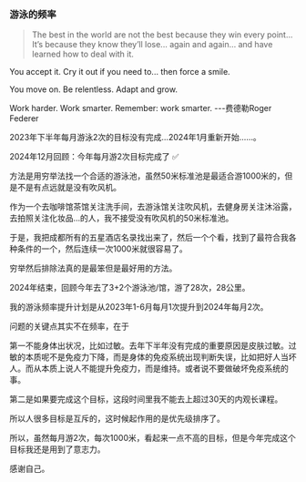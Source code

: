 ### 游泳的频率

> The best in the world are not the best because they win every point... It’s because they know they’ll lose... again and again… and have learned how to deal with it.

You accept it. Cry it out if you need to... then force a smile.

You move on. Be relentless. Adapt and grow.

Work harder. Work smarter. Remember: work smarter.  ---费德勒Roger Federer



2023年下半年每月游泳2次的目标没有完成…2024年1月重新开始……。



2024年12月回顾：今年每月游2次目标完成了 ✅

方法是用穷举法找一个合适的游泳池，虽然50米标准池是最适合游1000米的，但是不是有点远就是没有吹风机。

作为一个去咖啡馆茶馆关注洗手间，去游泳馆关注吹风机，去健身房关注沐浴露，去拍照关注化妆品…的人，我不接受没有吹风机的50米标准池。

于是，我把成都所有的五星酒店名录找出来了，然后一个个看，找到了最符合我各种条件的一个，然后连续一次1000米就很容易了。

穷举然后排除法真的是最笨但是最好用的方法。


2024年结束，回顾今年去了3+2个游泳池/馆，游了28次，28公里。

我的游泳频率提升计划是从2023年1-6月每月1次提升到2024年每月2次。

问题的关键点其实不在频率，在于

第一不能身体出状况，比如过敏。去年下半年没有完成的重要原因是皮肤过敏。过敏的本质呢不是免疫力下降，而是身体的免疫系统出现判断失误，比如把好人当坏人。而从本质上说人不能提升免疫力，而是维持。或者说不要做破坏免疫系统的事。

第二是如果要完成这个目标，这段时间里我不能去上超过30天的内观长课程。

所以人很多目标是互斥的，这时候起作用的是优先级排序了。

所以，虽然每月游2次，每次1000米，看起来一点不高的目标，但是今年完成这个目标我还是用到了意志力。



感谢自己。



 

